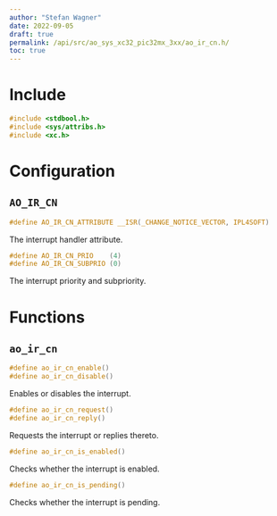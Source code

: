 ```yaml
---
author: "Stefan Wagner"
date: 2022-09-05
draft: true
permalink: /api/src/ao_sys_xc32_pic32mx_3xx/ao_ir_cn.h/
toc: true
---
```


# Include

```c
#include <stdbool.h>
#include <sys/attribs.h>
#include <xc.h>
```

# Configuration

## `AO_IR_CN`

```c
#define AO_IR_CN_ATTRIBUTE __ISR(_CHANGE_NOTICE_VECTOR, IPL4SOFT)
```

The interrupt handler attribute.

```c
#define AO_IR_CN_PRIO    (4)
#define AO_IR_CN_SUBPRIO (0)
```

The interrupt priority and subpriority.

# Functions

## `ao_ir_cn`

```c
#define ao_ir_cn_enable()
#define ao_ir_cn_disable()
```

Enables or disables the interrupt.

```c
#define ao_ir_cn_request()
#define ao_ir_cn_reply()
```

Requests the interrupt or replies thereto.

```c
#define ao_ir_cn_is_enabled()
```

Checks whether the interrupt is enabled.

```c
#define ao_ir_cn_is_pending()
```

Checks whether the interrupt is pending.
